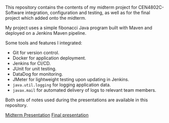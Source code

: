This repository contains the contents of my midterm project for CEN4802C- Software integration, configuration and testing, as well as for the final project which added onto the midterm.

My project uses a simple fibonacci Java program built with Maven and deployed on a Jenkins Maven pipeline.

Some tools and features I integrated:
- Git for version control.
- Docker for application deployment.
- Jenkins for CI/CD.
- JUnit for unit testing.
- DataDog for monitoring.
- JMeter for lightweight testing upon updating in Jenkins.
- `java.util.logging` for logging application data.
- `javax.mail` for automated delivery of logs to relevant team members.

Both sets of notes used during the presentations are available in this repository.

[Midterm Presentation](https://youtu.be/Lmdk7h2Cs2c)
[Final presentation](https://youtu.be/cOi2YND2beE)
